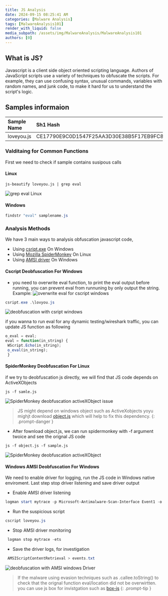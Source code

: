 ```yaml
---
title: JS Analysis
date: 2024-09-15 08:25:41 AM
categories: [Malware Analysis]
tags: [MalwareAnalysis101] 
render_with_liquid: false
media_subpath: /assets/img/MalwareAnalysis/MalwareAnalysis101
authors: [0]
---
```


## What is JS?
Javascript is a client side object oriented scripting language. Authors of JavaScript scripts use a variety of techniques to obfuscate the scripts. For example, they can use confusing syntax, unusual commands, variables with random names, and junk code, to make it hard for us to understand the script's logic.

## Samples informaion

| Sample Name         | Sh1 Hash         |
| :------------------ | :----------------------------------------- |
| loveyou.js          |  CE17790E9C0D1547F25AA3D30E38B5F17EB9FC8A  |

### Valditaing for Common Functions
First we need to check if sample contains susipous calls

#### Linux 

```shell
js-beautify loveyou.js | grep eval
```
![grep eval Linux](evalLinux.png)

#### Windows
```powershell
findstr "eval" samplename.js
```
### Analysis Methods
We have 3 main ways to analysis obfuscation javascript code, 
- Using [csript.exe](https://kb.webtrends.com/information/what-is-cscript-exe-and-what-is-it-used-for-1365447894619/) On Windows
- Using [Mozilla SpiderMonkey](https://github.com/mozilla-spidermonkey/spidermonkey.dev) On Linux
- Using [AMSI driver](https://learn.microsoft.com/en-us/windows/win32/amsi/antimalware-scan-interface-portal) On Windows

#### Cscript Deobfuscation For Windows

- you need to overwrite eval function, to print the eval output before running, you can prevent eval from runnuning by only output the string. 
Example: 
![overwrite eval for cscript windows](overwriteeval.png)

```powershell
csript.exe .\lovyou.js
```
![deobfuscation with csript windows](deobfuscation_csript.png)

if you wanna to run eval for any dynamic testing/wireshark traffic, you can update JS function as following 
```javascript
o_eval = eval;
eval = function(in_string) {
 WScript.Echo(in_string);
 o_eval(in_string);
 }
```

#### SpiderMonkey Deobfuscation For Linux
if we try to deobfuscation js directly, we will find that JS code depends on ActiveXObjects

```shell
js -f samle.js
```
![SpiderMonkey deobfuscation activeXObject issue](SpiderMonkey_deobfuscation_activeXissue.png)

> JS might depend on windows object such as ActiveXobjects yoyu mighjt download [object.js](https://docs.remnux.org/discover-the-tools/dynamically+reverse-engineer+code/scripts) which will help to fix this dependency. 
{: .prompt-danger }

- After fownload object.js, we can run spidermonkey with -f argument twoice and see the orignal JS code 

```shell 
js -f object.js -f sample.js
```
![SpiderMonkey deobfuscation activeXObject](SpiderMonkey_deobfuscation_activeX.png)

#### Windows AMSI Deobfuscation For Windows

We need to enable driver for logging, run the JS code in Windows native enviroment. Last step stop driver listening and save driver output 
- Enable AMSI driver listening 
```powershell
logman start mytrace -p Microsoft-Antimalware-Scan-Interface Event1 -o AMSITrace.etl -ets
```
- Run the suspicious script 
```powershell
cscript loveyou.js
```
- Stop AMSI driver monitoring
```powershell
 logman stop mytrace -ets
```
- Save the driver logs, for investigation 
```powershell
 AMSIScriptContentRetrieval > events.txt
```
![deobfuscation with AMSI windows Driver](deobfuscation_AMSI.png)

> If the malware using evasion techniques such as .callee.toString() to check that the orignal function eval/location did not be overwirtten. you can use js box for invistgation such as [box-js](https://github.com/CapacitorSet/box-js)
{: .prompt-tip }

<script src="https://giscus.app/client.js"
        data-repo="SoOM3a/Blogs"
        data-repo-id="R_kgDOLebVZA"
        data-category="General"
        data-category-id="DIC_kwDOLebVZM4Cd9IX"
        data-mapping="url"
        data-strict="1"
        data-reactions-enabled="1"
        data-emit-metadata="1"
        data-input-position="top"
        data-theme="preferred_color_scheme"
        data-lang="en"
        data-loading="lazy"
        crossorigin="anonymous"
        async>
</script>